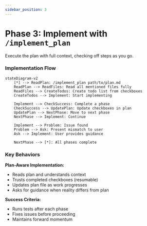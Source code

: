 ```yaml
---
sidebar_position: 3
---
```


# Phase 3: Implement with `/implement_plan`
Execute the plan with full context, checking off steps as you go.

### Implementation Flow

```mermaid
stateDiagram-v2
    [*] --> ReadPlan: /implement_plan path/to/plan.md
    ReadPlan --> ReadFiles: Read all mentioned files fully
    ReadFiles --> CreateTodos: Create todo list from checkboxes
    CreateTodos --> Implement: Start implementing

    Implement --> CheckSuccess: Complete a phase
    CheckSuccess --> UpdatePlan: Update checkboxes in plan
    UpdatePlan --> NextPhase: Move to next phase
    NextPhase --> Implement: Continue

    Implement --> Problem: Issue found
    Problem --> Ask: Present mismatch to user
    Ask --> Implement: User provides guidance

    NextPhase --> [*]: All phases complete
```

### Key Behaviors

**Plan-Aware Implementation:**
- Reads plan and understands context
- Trusts completed checkboxes (resumable)
- Updates plan file as work progresses
- Asks for guidance when reality differs from plan

**Success Criteria:**
- Runs tests after each phase
- Fixes issues before proceeding
- Maintains forward momentum
